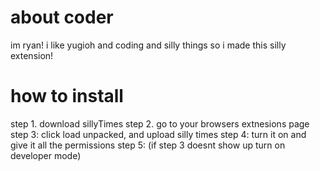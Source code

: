 # about coder
im ryan! i like yugioh and coding and silly things so 
i made this silly extension!
# how to install
step 1. download sillyTimes
step 2. go to your browsers extnesions page
step 3: click load unpacked, and upload silly times
step 4: turn it on and give it all the permissions
step 5: (if step 3 doesnt show up turn on developer mode)
